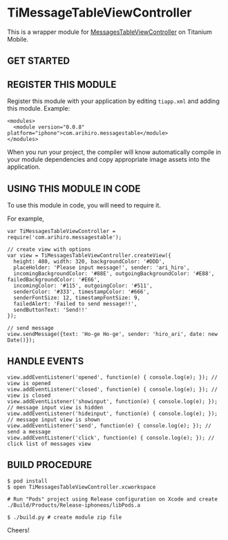 TiMessageTableViewController
============================

This is a wrapper module for [MessagesTableViewController](https://github.com/jessesquires/MessagesTableViewController) on Titanium Mobile.

GET STARTED
------------

REGISTER THIS MODULE
---------------------

Register this module with your application by editing `tiapp.xml` and adding this module.
Example:

```
<modules>
  <module version="0.0.8" platform="iphone">com.arihiro.messagestable</module>
</modules>
```

When you run your project, the compiler will know automatically compile in your module
dependencies and copy appropriate image assets into the application.

USING THIS MODULE IN CODE
-------------------------

To use this module in code, you will need to require it.

For example,

```
var TiMessagesTableViewController = require('com.arihiro.messagestable');

// create view with options
var view = TiMessagesTableViewController.createView({
  height: 480, width: 320, backgroundColor: '#DDD',
  placeHolder: 'Please input message!', sender: 'ari_hiro',
  incomingBackgroundColor: '#88E', outgoingBackgroundColor: '#E88', failedBackgroundColor: '#E66',
  incomingColor: '#115', outgoingColor: '#511',
  senderColor: '#333', timestampColor: '#666',
  senderFontSize: 12, timestampFontSize: 9,
  failedAlert: 'Failed to send message!!',
  sendButtonText: 'Send!!'
});

// send message
view.sendMessage({text: 'Ho-ge Ho-ge', sender: 'hiro_ari', date: new Date()});
```

HANDLE EVENTS
-------------

```
view.addEventListener('opened', function(e) { console.log(e); }); // view is opened
view.addEventListener('closed', function(e) { console.log(e); }); // view is closed
view.addEventListener('showinput', function(e) { console.log(e); }); // message input view is hidden
view.addEventListener('hideinput', function(e) { console.log(e); }); // message input view is shown
view.addEventListener('send', function(e) { console.log(e); }); // send a message
view.addEventListener('click', function(e) { console.log(e); }); // click list of messages view
```

BUILD PROCEDURE
---------------

```
$ pod install
$ open TiMessagesTableViewController.xcworkspace

# Run "Pods" project using Release configuration on Xcode and create ./Build/Products/Release-iphoneos/libPods.a

$ ./build.py # create module zip file
```

Cheers!
